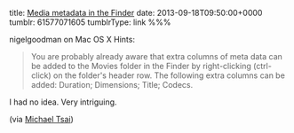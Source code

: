 title: [Media metadata in the Finder](http://hints.macworld.com/article.php?story=20130913034629226)
date: 2013-09-18T09:50:00+0000
tumblr: 61577071605
tumblrType: link
%%%

nigelgoodman on Mac OS X Hints:

> You are probably already aware that extra columns of meta data can be added to the Movies folder in the Finder by right-clicking (ctrl-click) on the folder's header row. The following extra columns can be added: Duration; Dimensions; Title; Codecs.

I had no idea. Very intriguing.

(via [Michael Tsai](http://mjtsai.com/blog/2013/09/17/extra-finder-metadata-columns-for-movies-music-and-pictures/))
